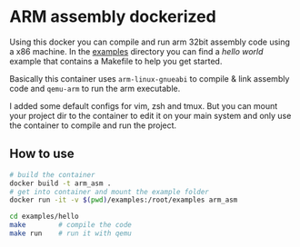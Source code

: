 # ARM assembly dockerized

Using this docker you can compile and run arm 32bit assembly code using a x86 
machine. In the [examples](./examples/) directory you can find a *hello world* 
example that contains a Makefile to help you get started.

Basically this container uses `arm-linux-gnueabi` to compile & link assembly
code and `qemu-arm` to run the arm executable.

I added some default configs for vim, zsh and tmux. But you can mount your
project dir to the container to edit it on your main system and only use the
container to compile and run the project.

## How to use

```sh
# build the container
docker build -t arm_asm .
# get into container and mount the example folder
docker run -it -v $(pwd)/examples:/root/examples arm_asm 

cd examples/hello
make        # compile the code
make run    # run it with qemu
```
